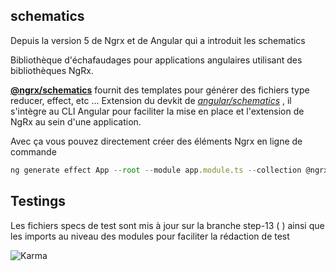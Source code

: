 ## schematics

Depuis la version 5 de Ngrx et de Angular qui a introduit les schematics


Bibliothèque d'échafaudages pour applications angulaires utilisant des bibliothèques NgRx.

**[@ngrx/schematics](https://github.com/ngrx/platform/blob/master/docs/schematics/README.md)**  fournit des templates pour générer des fichiers type reducer, effect, etc ...
Extension du devkit de [*angular/schematics*](https://blog.angular.io/schematics-an-introduction-dc1dfbc2a2b2) , il s'intègre au CLI Angular pour faciliter la mise en place et l'extension de NgRx au sein d'une application.

Avec ça vous pouvez directement créer des éléments Ngrx en ligne de commande

```javascript
ng generate effect App --root --module app.module.ts --collection @ngrx/schematics

```

## Testings

Les fichiers specs de test sont mis à jour sur la branche step-13 (  ) ainsi que les imports au niveau des modules pour faciliter la rédaction de test

![Karma](https://github.com/fausfore/ngrx-guide/blob/master/ngrx-todos-exemple/src/assets/img/karma.png)
<!--stackedit_data:
eyJoaXN0b3J5IjpbLTQ4NTczODI4N119
-->